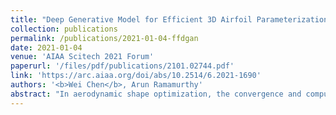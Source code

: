 ```yaml
---
title: "Deep Generative Model for Efficient 3D Airfoil Parameterization and Generation"
collection: publications
permalink: /publications/2021-01-04-ffdgan
date: 2021-01-04
venue: 'AIAA Scitech 2021 Forum'
paperurl: '/files/pdf/publications/2101.02744.pdf'
link: 'https://arc.aiaa.org/doi/abs/10.2514/6.2021-1690'
authors: '<b>Wei Chen</b>, Arun Ramamurthy'
abstract: "In aerodynamic shape optimization, the convergence and computational cost are greatly affected by the representation capacity and compactness of the design space. Previous research has demonstrated that using a deep generative model to parameterize two-dimensional (2D) airfoils achieves high representation capacity/compactness, which significantly benefits shape optimization. In this paper, we propose a deep generative model, Free-Form Deformation Generative Adversarial Networks (FFD-GAN), that provides an efficient parameterization for three-dimensional (3D) aerodynamic/hydrodynamic shapes like aircraft wings, turbine blades, car bodies, and hulls. The learned model maps a compact set of design variables to 3D surface points representing the shape. We ensure the surface smoothness and continuity of generated geometries by incorporating an FFD layer into the generative model. We demonstrate FFD-GAN's performance using a wing shape design example. The results show that FFD-GAN can generate realistic designs and form a reasonable parameterization. We further demonstrate FFD-GAN's high representation compactness and capacity by testing its design space coverage, the feasibility ratio of the design space, and its performance in design optimization. We demonstrate that over 94% feasibility ratio is achieved among wings randomly generated by the FFD-GAN, while FFD and B-spline only achieve less than 31%. We also show that the FFD-GAN leads to an order of magnitude faster convergence in a wing shape optimization problem, compared to the FFD and the B-spline parameterizations."
---
```

